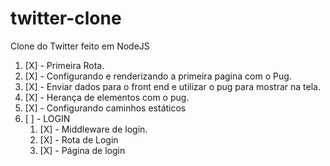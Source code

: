 # twitter-clone
Clone do Twitter feito em NodeJS


1. [X] - Primeira Rota. 
1. [X] - Configurando e renderizando a primeira pagina com o Pug.
1. [X] - Enviar dados para o front end e utilizar o pug para mostrar na tela.
1. [X] - Herança de elementos com o pug.
1. [X] - Configurando caminhos estáticos
1. [ ] - LOGIN
    1.    [X] - Middleware de login.
    1.    [X] - Rota de Login
    1.    [X] - Página de login